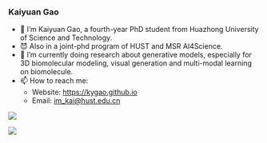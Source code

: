 ### Kaiyuan Gao


- 🔭 I’m Kaiyuan Gao, a fourth-year PhD student from Huazhong University of Science and Technology.
- 😈 Also in a joint-phd program of HUST and MSR AI4Science.
- 🌱 I’m currently doing research about generative models, especially for 3D biomolecular modeling, visual generation and multi-modal learning on biomolecule.
- 📫 How to reach me:
  - Website: https://kygao.github.io
  - Email: im_kai@hust.edu.cn

![](https://github-readme-stats.vercel.app/api?username=KyGao&count_private=true&show_icons=true&theme=transparent)

[![](https://github-readme-stats.vercel.app/api/top-langs/?username=KyGao&layout=compact&hide=javascript,html,c,css,scss,typescript,xml)](https://github.com/anuraghazra/github-readme-stats)
